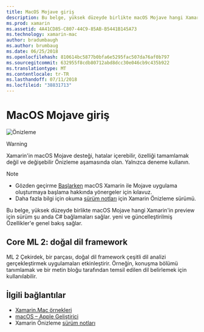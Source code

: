 ```yaml
---
title: MacOS Mojave giriş
description: Bu belge, yüksek düzeyde birlikte macOS Mojave hangi Xamarin'in preview için sürüm şu anda C# bağlamaları sağlar. yeni ve güncelleştirilmiş Özellikler'e genel bakış sağlar.
ms.prod: xamarin
ms.assetid: 4A41CD85-C807-44C9-85AB-B5441B145A73
ms.technology: xamarin-mac
author: bradumbaugh
ms.author: brumbaug
ms.date: 06/25/2018
ms.openlocfilehash: 810614bc5877b0bfa6e5295fac507da76af0b797
ms.sourcegitcommit: 632955f8cdb80712abd8dcc30e046cb9c435b922
ms.translationtype: MT
ms.contentlocale: tr-TR
ms.lasthandoff: 07/11/2018
ms.locfileid: "38831713"
---
```

# <a name="introduction-to-macos-mojave"></a>MacOS Mojave giriş

![Önizleme](~/media/shared/preview.png)

> [!WARNING]
> Xamarin'in macOS Mojave desteği, hatalar içerebilir, özelliği tamamlamak değil ve değişebilir Önizleme aşamasında olan. Yalnızca deneme kullanın.

> [!NOTE]
> - Gözden geçirme [Başlarken](~/mac/platform/introduction-to-macos-mojave/get-started.md) macOS Xamarin ile Mojave uygulama oluşturmaya başlama hakkında yönergeler için kılavuz.
> - Daha fazla bilgi için okuma [sürüm notları](https://releases.xamarin.com/preview-release-xcode-10-beta/) için Xamarin Önizleme sürümü.

Bu belge, yüksek düzeyde birlikte macOS Mojave hangi Xamarin'in preview için sürüm şu anda C# bağlamaları sağlar. yeni ve güncelleştirilmiş Özellikler'e genel bakış sağlar.

## <a name="core-ml-2-natural-language-framework"></a>Core ML 2: doğal dil framework

ML 2 Çekirdek, bir parçası, doğal dil framework çeşitli dil analizi gerçekleştirmek uygulamaları etkinleştirir. Örneğin, konuşma bölümü tanımlamak ve bir metin bloğu tarafından temsil edilen dil belirlemek için kullanılabilir.

## <a name="related-links"></a>İlgili bağlantılar

- [Xamarin.Mac örnekleri](https://developer.xamarin.com/samples/mac/)
- [macOS – Apple Geliştirici](https://developer.apple.com/macos/)
- Xamarin Önizleme [sürüm notları](https://releases.xamarin.com/preview-release-xcode-10-beta/)
